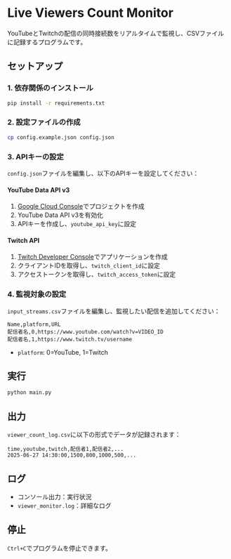 # Live Viewers Count Monitor

YouTubeとTwitchの配信の同時接続数をリアルタイムで監視し、CSVファイルに記録するプログラムです。

## セットアップ

### 1. 依存関係のインストール
```bash
pip install -r requirements.txt
```

### 2. 設定ファイルの作成
```bash
cp config.example.json config.json
```

### 3. APIキーの設定
`config.json`ファイルを編集し、以下のAPIキーを設定してください：

#### YouTube Data API v3
1. [Google Cloud Console](https://console.cloud.google.com/)でプロジェクトを作成
2. YouTube Data API v3を有効化
3. APIキーを作成し、`youtube_api_key`に設定

#### Twitch API
1. [Twitch Developer Console](https://dev.twitch.tv/console)でアプリケーションを作成
2. クライアントIDを取得し、`twitch_client_id`に設定
3. アクセストークンを取得し、`twitch_access_token`に設定

### 4. 監視対象の設定
`input_streams.csv`ファイルを編集し、監視したい配信を追加してください：

```csv
Name,platform,URL
配信者名,0,https://www.youtube.com/watch?v=VIDEO_ID
配信者名,1,https://www.twitch.tv/username
```

- `platform`: 0=YouTube, 1=Twitch

## 実行

```bash
python main.py
```

## 出力

`viewer_count_log.csv`に以下の形式でデータが記録されます：

```csv
time,youtube,twitch,配信者1,配信者2,...
2025-06-27 14:30:00,1500,800,1000,500,...
```

## ログ

- コンソール出力：実行状況
- `viewer_monitor.log`：詳細なログ

## 停止

`Ctrl+C`でプログラムを停止できます。
